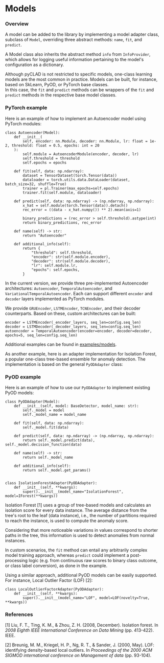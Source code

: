 # Models

### Overview 

A model can be added to the library by implementing a model adapter class, subclass of <code>Model</code>, overriding three abstract methods: <code>name</code>, <code>fit</code>, and <code>predict</code>.

A Model class also inherits the abstract method <code>info</code> from <code>InfoProvider</code>, which allows for logging useful information pertaining to the model's configuration as a dictionary.

Although pyCLAD is not restricted to specific models, one-class learning models are the most common in practice.
Models can be built, for instance, based on SkLearn, PyOD, or PyTorch base classes.  
In this case, the <code>fit</code> and <code>predict</code> methods can be wrappers of the <code>fit</code> and <code>predict</code> methods in the respective base model classes.


### PyTorch example
Here is an example of how to implement an Autoencoder model using PyTorch modules:

    class Autoencoder(Model):
        def __init__(
            self, encoder: nn.Module, decoder: nn.Module, lr: float = 1e-2, threshold: float = 0.5, epochs: int = 20
        ):
            self.module = AutoencoderModule(encoder, decoder, lr)
            self.threshold = threshold
            self.epochs = epochs
    
        def fit(self, data: np.ndarray):
            dataset = TensorDataset(torch.Tensor(data))
            dataloader = torch.utils.data.DataLoader(dataset, batch_size=32, shuffle=True)
            trainer = pl.Trainer(max_epochs=self.epochs)
            trainer.fit(self.module, dataloader)
    
        def predict(self, data: np.ndarray) -> (np.ndarray, np.ndarray):
            x_hat = self.module(torch.Tensor(data)).detach()
            rec_error = ((data - x_hat.numpy()) ** 2).mean(axis=1)
    
            binary_predictions = (rec_error > self.threshold).astype(int)
            return binary_predictions, rec_error
    
        def name(self) -> str:
            return "Autoencoder"
    
        def additional_info(self):
            return {
                "threshold": self.threshold,
                "encoder": str(self.module.encoder),
                "decoder": str(self.module.decoder),
                "lr": self.module.lr,
                "epochs": self.epochs,
            }

In the current version, we provide three pre-implemented Autoencoder architectures: <code>Autoencoder</code>, <code>TemporalAutoencoder</code>, and <code>VariationalTemporalAutoencoder</code>.
Each can support different <code>encoder</code> and <code>decoder</code> layers implemented as PyTorch modules.

We provide <code>GRUEncoder</code>, <code>LSTMEncoder</code>, <code>TCNEncoder</code>, and their decoder counterparts.
Based on these, custom architectures can be built:

    encoder = LSTMEncoder(_encoder_layers, seq_len=config.seq_len)
    decoder = LSTMDecoder(_decoder_layers, seq_len=config.seq_len)
    autoencoder = TemporalAutoencoder(encoder=encoder, decoder=decoder, epochs=5, seq_len=config.seq_len)

Additional examples can be found in [examples/models](https://github.com/lifelonglab/pyCLAD/tree/main/examples).

As another example, here is an adapter implementation for Isolation Forest, a popular one-class tree-based ensemble for anomaly detection.
The implementation is based on the general <code>PyODAdapter</code> class: 

### PyOD example
Here is an example of how to use our <code>PyODAdapter</code> to implement existing PyOD models:

    class PyODAdapter(Model):
        def __init__(self, model: BaseDetector, model_name: str):
            self._model = model
            self._model_name = model_name
    
        def fit(self, data: np.ndarray):
            self._model.fit(data)
    
        def predict(self, data: np.ndarray) -> (np.ndarray, np.ndarray):
            return self._model.predict(data), self._model.decision_function(data)
    
        def name(self) -> str:
            return self._model_name
    
        def additional_info(self):
            return self._model.get_params()
    
    
    class IsolationForestAdapter(PyODAdapter):
        def __init__(self, **kwargs):
            super().__init__(model_name="IsolationForest", model=IForest(**kwargs))


Isolation Forest [1] uses a group of tree-based models and calculates an isolation score for every data instance. 
The average distance from the tree's root to the leaf (data instance), i.e., the number of partitions required to reach the instance, is used to compute the anomaly score.

Considering that more noticeable variations in values correspond to shorter paths in the tree, this information is used to detect anomalies from normal instances. 

In custom scenarios, the <code>fit</code> method can entail any arbitrarily complex model training approach, whereas <code>predict</code> could implement a post-processing logic (e.g. from continuous raw scores to binary class outcome, or class label conversion), as done in the example.

Using a similar approach, additional PyOD models can be easily supported. For instance, Local Outlier Factor (LOF) [2]:

    class LocalOutlierFactorAdapter(PyODAdapter):
        def __init__(self, **kwargs):
            super().__init__(model_name="LOF", model=LOF(novelty=True, **kwargs))

### References
 
[1] Liu, F. T., Ting, K. M., & Zhou, Z. H. (2008, December). Isolation forest. In *2008 Eighth IEEE International Conference on Data Mining* (pp. 413-422). IEEE.

[2] Breunig, M. M., Kriegel, H. P., Ng, R. T., & Sander, J. (2000, May). LOF: identifying density-based local outliers. In *Proceedings of the 2000 ACM SIGMOD international conference on Management of data* (pp. 93-104).
